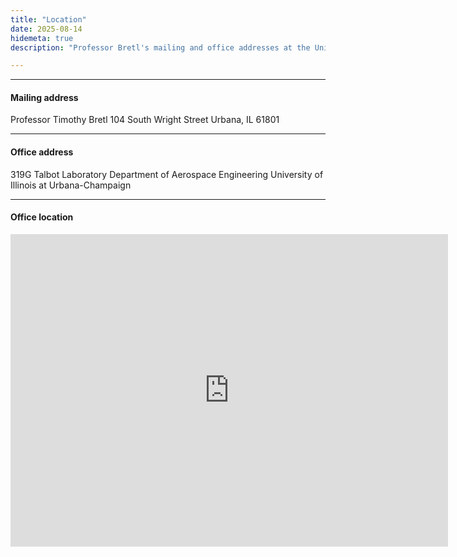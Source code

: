 ```yaml
---
title: "Location"
date: 2025-08-14
hidemeta: true
description: "Professor Bretl's mailing and office addresses at the University of Illinois Urbana-Champaign."

---
```


---

#### Mailing address

Professor Timothy Bretl
104 South Wright Street
Urbana, IL 61801

---

#### Office address

319G Talbot Laboratory
Department of Aerospace Engineering
University of Illinois at Urbana-Champaign

---

#### Office location

<iframe src="https://www.google.com/maps/embed?pb=!1m18!1m12!1m3!1d10470.896334563153!2d12.085487114429176!3d48.99680799095555!2m3!1f0!2f0!3f0!3m2!1i1024!2i768!4f13.1!3m3!1m2!1s0x479fc1126394f30f%3A0xb4c5000594ee5334!2sUniversity%20of%20Regensburg!5e0!3m2!1sen!2sus!4v1714871932562!5m2!1sen!2sus" 
width="700" height="500" style="border:0;" allowfullscreen="" loading="lazy"></iframe>


